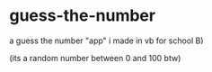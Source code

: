 # guess-the-number
a guess the number "app" i made in vb for school B)

(its a random number between 0 and 100 btw)
